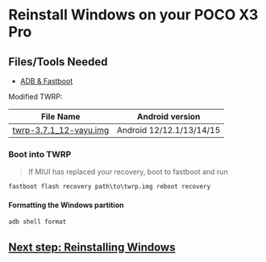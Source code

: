 # Reinstall Windows on your POCO X3 Pro

## Files/Tools Needed

- [ADB & Fastboot](https://developer.android.com/studio/releases/platform-tools)

Modified TWRP:

| File Name                                       | Android version |
|-------------------------------------------------|-----------------|
| [twrp-3.7.1_12-vayu.img](https://github.com/woa-vayu/POCOX3Pro-Guides/raw/main/Files/twrp-3.7.1_12-vayu.img) | Android 12/12.1/13/14/15 |

### Boot into TWRP
>
> If MIUI has replaced your recovery, boot to fastboot and run

```cmd
fastboot flash recovery path\to\twrp.img reboot recovery
```

#### Formatting the Windows partition

```cmd
adb shell format
```

## [Next step: Reinstalling Windows](/en/3-install.md)

